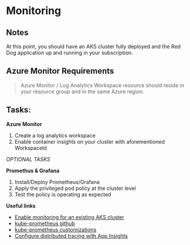# Monitoring 

## Notes

At this point, you should have an AKS cluster fully deployed and the Red Dog application up and running in your subscription. 


## Azure Monitor Requirements

> Azure Monitor / Log Analytics Workspace resource should reside in your resource group and in the same Azure region.

## Tasks:

**Azure Monitor**
1. Create a log analytics workspace
2. Enable container insights on your cluster with aforementioned WorkspaceId

_OPTIONAL TASKS_

**Promethus & Grafana**
1. Install/Deploy Prometheus/Grafana 
2. Apply the privileged pod policy at the cluster level
3. Test the policy is operating as expected

**Useful links**

* [Enable monitoring for an existing AKS cluster](https://docs.microsoft.com/en-us/azure/azure-monitor/containers/container-insights-enable-existing-clusters?tabs=azure-cli)
* [kube-prometheus github](https://github.com/prometheus-operator/kube-prometheus)
* [kube-prometheus customizations](https://github.com/prometheus-operator/kube-prometheus/tree/main/docs/customizations)
* [Configure distributed tracing with App Insights](https://docs.dapr.io/operations/monitoring/tracing/open-telemetry-collector-appinsights/)